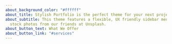 ```yaml
---
about_background_color: "#ffffff"
about_title: Stylish Portfolio is the perfect theme for your next project!
about_subtitle: This theme features a flexible, UX friendly sidebar menu and
  stock photos from our friends at Unsplash.
about_button_text: What We Offer
about_button_link: "#services"
---
```

